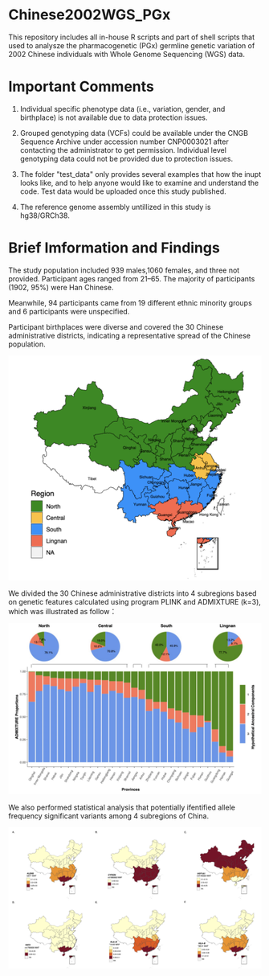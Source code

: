 # Chinese2002WGS_PGx

This repository includes all in-house R scripts and part of shell scripts that used to analysze the  pharmacogenetic (PGx) germline genetic variation of 2002 Chinese individuals with Whole Genome Sequencing (WGS) data.

# Important Comments

1. Individual specific phenotype data (i.e., variation, gender, and birthplace) is not available due to data protection issues.

2. Grouped genotyping data (VCFs) could be available under the CNGB Sequence Archive under accession number CNP0003021 after contacting the administrator to get permission. Individual level genotyping data could not be provided due to protection issues.

3. The folder "test_data" only provides several examples that how the inupt looks like, and to help anyone would like to examine and understand the code. Test data would be uploaded once this study published.

4. The reference genome assembly untillized in this study is hg38/GRCh38.

#  Brief Imformation and Findings

The study population included 939 males,1060 females, and three not provided. Participant ages ranged from 21–65. The majority of participants (1902, 95%) were Han Chinese.

Meanwhile, 94 participants came from 19 different ethnic minority groups and 6 participants were unspecified.

Participant birthplaces were diverse and covered the 30 Chinese administrative districts, indicating a representative spread of the Chinese population.

![This is a image](images/Chinese_2002_individuals_distribution.png)


We divided the 30 Chinese administrative districts into 4 subregions based on genetic features calculated using program PLINK and ADMIXTURE (k=3), which was illustrated as follow：

![This is a image](images/Chinese_4subregions.png)


We also performed statistical analysis that potentially ifentified allele frequency significant variants among 4 subregions of China.

![This is a image](images/North_South_diffSite.png)

